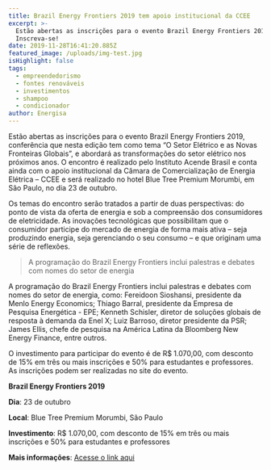 ```yaml
---
title: Brazil Energy Frontiers 2019 tem apoio institucional da CCEE
excerpt: >-
  Estão abertas as inscrições para o evento Brazil Energy Frontiers 2019.
  Inscreva-se!
date: 2019-11-28T16:41:20.885Z
featured_image: /uploads/img-test.jpg
isHighlight: false
tags:
  - empreendedorismo
  - fontes renováveis
  - investimentos
  - shampoo
  - condicionador
author: Energisa
---
```

Estão abertas as inscrições para o evento Brazil Energy Frontiers 2019, conferência que nesta edição tem como tema “O Setor Elétrico e as Novas Fronteiras Globais”, e abordará as transformações do setor elétrico nos próximos anos. O encontro é realizado pelo Instituto Acende Brasil e conta ainda com o apoio institucional da Câmara de Comercialização de Energia Elétrica – CCEE e será realizado no hotel Blue Tree Premium Morumbi, em São Paulo, no dia 23 de outubro.

Os temas do encontro serão tratados a partir de duas perspectivas: do ponto de vista da oferta de energia e sob a compreensão dos consumidores de eletricidade. As inovações tecnológicas que possibilitam que o consumidor participe do mercado de energia de forma mais ativa – seja produzindo energia, seja gerenciando o seu consumo – e que originam uma série de reflexões.

> A programação do Brazil Energy Frontiers inclui palestras e debates com nomes do setor de energia

A programação do Brazil Energy Frontiers inclui palestras e debates com nomes do setor de energia, como: Fereidoon Sioshansi, presidente da Menlo Energy Economics; Thiago Barral, presidente da Empresa de Pesquisa Energética - EPE; Kenneth Schisler, diretor de soluções globais de resposta à demanda da Enel X; Luiz Barroso, diretor presidente da PSR; James Ellis, chefe de pesquisa na América Latina da Bloomberg New Energy Finance, entre outros.

O investimento para participar do evento é de R$ 1.070,00, com desconto de 15% em três ou mais inscrições e 50% para estudantes e professores. As inscrições podem ser realizadas no site do evento.

**Brazil Energy Frontiers 2019**

**Dia**: 23 de outubro

**Local**: Blue Tree Premium Morumbi, São Paulo

**Investimento**: R$ 1.070,00, com desconto de 15% em três ou mais inscrições e 50% para estudantes e professores

**Mais informações**: [Acesse o link aqui](http://www.brazilenergyfrontiers.com/)
